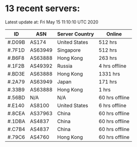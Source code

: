 # 13 recent servers:

Latest update at: Fri May 15 11:10:10 UTC 2020

| ID | ASN | Server Country | Online |
| -- | --- | -------------- | ------ |
| #.D09B | AS174 | United States | 512 hrs |
| #.7F1D | AS63949 | Singapore | 512 hrs |
| #.B6F8 | AS63888 | Hong Kong | 263 hrs |
| #.1F2B | AS49392 | Russia | 4 hrs offline |
| #.BD3E | AS63888 | Hong Kong | 1331 hrs |
| #.2A79 | AS63949 | Japan | 171 hrs |
| #.33B9 | AS63888 | Hong Kong | 1 hrs |
| #.56BD | N/A | N/A | 60 hrs offline |
| #.E140 | AS8100 | United States | 6 hrs offline |
| #.8CEA | AS37963 | China | 60 hrs offline |
| #.1DBA | AS4837 | China | 60 hrs offline |
| #.C7B4 | AS4837 | China | 60 hrs offline |
| #.79C6 | AS4760 | Hong Kong | 60 hrs offline |

